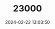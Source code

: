 ---
title: "23000"
category: "Vipera darevskii"
draft: false
date: 2024-02-22 13:03:50
languages:
  English: ["Darevsky's Viper"]
  Russian: ["Gadyuka Darevskogo"]
---